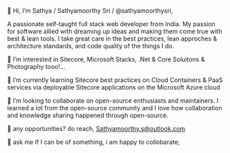 <!--
- 👋 Hi, I’m @sathyamoorthysri
- 👀 I’m interested in ...
- 🌱 I’m currently learning ...
- 💞️ I’m looking to collaborate on ...
- 📫 How to reach me ...
-->

👋 Hi, I’m Sathya / Sathyamoorthy Sri / @sathyamoorthysri, 
  
  A passionate self-taught full stack web developer from India. My passion for software allied with dreaming up ideas and making them come true with best & lean tools. 
I take great care in the best practices, lean approches & architecture standards, and code quality of the things I do.

👀 I’m interested in Sitecore, Microsoft Stacks, .Net & Core Soluitons & Photography tooo!... 

🌱 I’m currently learning Sitecore best practices on Cloud Containers & PaaS services via deployable Sitecore applications on the Microsoft Azure cloud

💞️ I’m looking to collaborate on open-source enthusiasts and maintainers. I learned a lot from the open-source community and I love how collaboration and knowledge sharing happened through open-source.


💼 any opportunities? do reach, Sathyamoorthy.s@outlook.com

💬 ask me If I can be of something, i am happy to collobarate;

<!---
sathyamoorthysri/sathyamoorthysri is a ✨ special ✨ repository because its `README.md` (this file) appears on your GitHub profile.
You can click the Preview link to take a look at your changes.
--->
